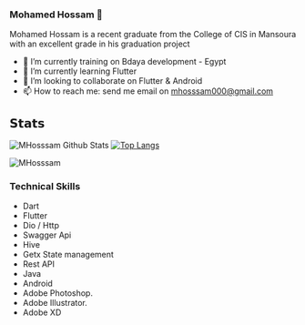 ### Mohamed Hossam 👋

Mohamed Hossam is a recent graduate from the College of CIS in Mansoura with an excellent grade in his graduation project

- 🔭 I’m currently training on Bdaya development - Egypt
- 🌱 I’m currently learning Flutter
- 👯 I’m looking to collaborate on Flutter & Android
- 📫 How to reach me: send me email on mhosssam000@gmail.com

## 𝗦𝘁𝗮𝘁𝘀

![MHosssam Github Stats](https://github-readme-stats.vercel.app/api?username=MHosssam&show_icons=true&theme=dracula)
[![Top Langs](https://github-readme-stats.vercel.app/api/top-langs/?username=MHosssam&exclude_repo=ualehosaini.github.io,free-for-dev&layout=compact&langs_count=8)](https://github.com/ualehosaini)
<p><img align="center" src="https://github-readme-streak-stats.herokuapp.com/?user=MHosssam&" alt="MHosssam" /></p> 


### Technical Skills
- Dart                                              
- Flutter  
- Dio / Http
- Swagger Api   
- Hive  
- Getx State management 
- Rest API  
- Java
- Android                                           
- Adobe Photoshop.                                 
- Adobe Illustrator.
- Adobe XD






